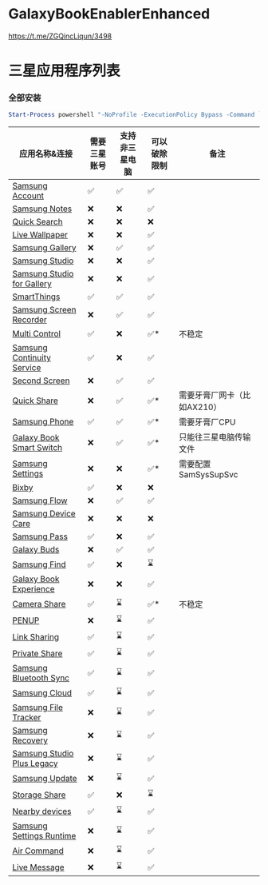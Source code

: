 # GalaxyBookEnablerEnhanced

https://t.me/ZGQincLiqun/3498

# 三星应用程序列表

### 全部安装

```PowerShell
Start-Process powershell "-NoProfile -ExecutionPolicy Bypass -Command `"iwr -useb 'https://gbee.zgqinc.gq/InstallAllSamsungApps.ps1' | iex`"" -Verb RunAs
```

| 应用名称&连接 | 需要三星账号 | 支持非三星电脑 | 可以破除限制 | 备注 |
|--------------|-------------|---------------|-------------|-----|
| [Samsung Account](https://apps.microsoft.com/detail/9P98T77876KZ) | ✅ | ✅ | ✅ | |
| [Samsung Notes](https://apps.microsoft.com/detail/9NBLGGH43VHV) | ❌ | ❌ | ✅ | |
| [Quick Search](https://apps.microsoft.com/detail/9N092440192Z) | ❌ | ❌ | ❌ | |
| [Live Wallpaper](https://apps.microsoft.com/detail/9N1G7F25FXCB) | ❌ | ❌ | ✅ | |
| [Samsung Gallery](https://apps.microsoft.com/detail/9NBLGGH4N9R9) | ❌ | ✅ | ✅ | |
| [Samsung Studio](https://apps.microsoft.com/detail/9P312B4TZFFH) | ❌ | ❌ | ✅ | |
| [Samsung Studio for Gallery](https://apps.microsoft.com/detail/9NND8BT5WFC5) | ❌ | ❌ | ✅ | |
| [SmartThings](https://apps.microsoft.com/detail/9N3ZBH5V7HX6) | ✅ | ✅ | ✅ | |
| [Samsung Screen Recorder](https://apps.microsoft.com/detail/9P5025MM7WDT) | ❌ | ✅ | ✅ | |
| [Multi Control](https://apps.microsoft.com/detail/9N3L4FZ03Q99) | ✅ | ❌ | ✅* | 不稳定 |
| [Samsung Continuity Service](https://apps.microsoft.com/detail/9NGW9K44GQ5F) | ✅ | ❌ | ✅ | |
| [Second Screen](https://apps.microsoft.com/detail/9PLTXW5DX5KB) | ❌ | ✅ | ✅ | |
| [Quick Share](https://apps.microsoft.com/detail/9PCTGDFXVZLJ) | ❌ | ✅ | ✅* | 需要牙膏厂网卡（比如AX210） |
| [Samsung Phone](https://apps.microsoft.com/detail/9MWJXXLCHBGK) | ✅ | ✅ | ✅* | 需要牙膏厂CPU |
| [Galaxy Book Smart Switch](https://apps.microsoft.com/detail/9PJ0J9KQWCLB) | ❌ | ✅ | ✅* | 只能往三星电脑传输文件 |
| [Samsung Settings](https://apps.microsoft.com/detail/9P2TBWSHK6HJ) | ❌ | ❌ | ✅* | 需要配置SamSysSupSvc |
| [Bixby](https://apps.microsoft.com/detail/9PHBJM786KWX) | ✅ | ❌ | ❌ | |
| [Samsung Flow](https://apps.microsoft.com/detail/9NBLGGH5GB0M) | ❌ | ✅ | ✅ | |
| [Samsung Device Care](https://apps.microsoft.com/detail/9NBLGGH4XDV0) | ❌ | ❌ | ❌ | |
| [Samsung Pass](https://apps.microsoft.com/detail/9MVWDZ5KX9LH) | ✅ | ❌ | ✅ | |
| [Galaxy Buds](https://apps.microsoft.com/detail/9NHTLWTKFZNB) | ❌ | ✅ | ✅ | |
| [Samsung Find](https://apps.microsoft.com/detail/9MWD59CZJ1RN) | ✅ | ❌ | ⌛ | |
| [Galaxy Book Experience](https://apps.microsoft.com/detail/9P7QF37HPMGX) | ❌ | ❌ | ✅ | |
| [Camera Share](https://apps.microsoft.com/detail/9NPCS7FN6VB9) | ✅ | ⌛ | ✅* | 不稳定 |
| [PENUP](https://apps.microsoft.com/detail/9MVFWM67008Z) | ❌ | ⌛ | ✅ | |
| [Link Sharing](https://apps.microsoft.com/detail/9NBLGGH6H9KR) | ✅ | ⌛ | ✅ | |
| [Private Share](https://apps.microsoft.com/detail/9N4JRRSV8N95) | ✅ | ⌛ | ✅ | |
| [Samsung Bluetooth Sync](https://apps.microsoft.com/detail/9NJNNJTTFL45) | ✅ | ⌛ | ✅ | |
| [Samsung Cloud](https://apps.microsoft.com/detail/9NFWHCHM52HQ) | ✅ | ⌛ | ✅ | |
| [Samsung File Tracker](https://apps.microsoft.com/detail/9NM3BLWDMDGX) | ❌ | ⌛ | ✅ | |
| [Samsung Recovery](https://apps.microsoft.com/detail/9NBFVH4X67LF) | ❌ | ⌛ | ✅ | |
| [Samsung Studio Plus Legacy](https://apps.microsoft.com/detail/9PLPF77D2R18) | ❌ | ⌛ | ✅ | |
| [Samsung Update](https://apps.microsoft.com/detail/9NQ3HDB99VBF) | ❌ | ⌛ | ✅ | |
| [Storage Share](https://apps.microsoft.com/detail/9MVNW0XH7HS5) | ✅ | ❌ | ⌛ | |
| [Nearby devices](https://apps.microsoft.com/detail/9PHL04NJNT67) | ✅ | ⌛ | ✅ | |
| [Samsung Settings Runtime](https://apps.microsoft.com/detail/9NL68DVFP841) | ❌ | ⌛ | ✅ | |
| [Air Command](https://apps.microsoft.com/detail/9NCH233ZNXDW) | ❌ | ⌛ | ✅ | |
| [Live Message](https://apps.microsoft.com/detail/9N1LLZZ0X72B) | ❌ | ⌛ | ✅ | |

